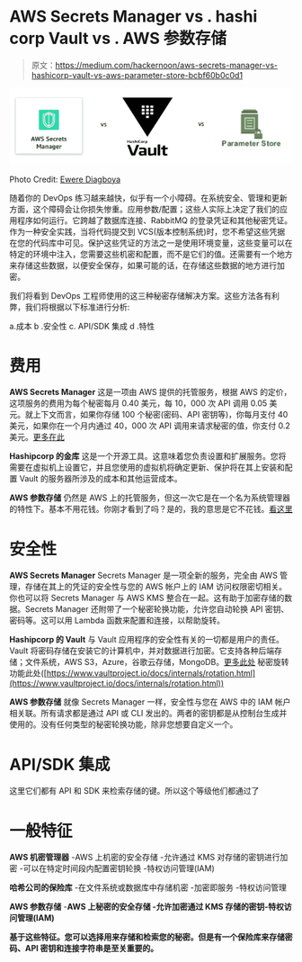 # AWS Secrets Manager vs . hashi corp Vault vs . AWS 参数存储

> 原文：<https://medium.com/hackernoon/aws-secrets-manager-vs-hashicorp-vault-vs-aws-parameter-store-bcbf60b0c0d1>

![](img/4550f3b62be2ce597a7f77d6d9b7daa9.png)

Photo Credit: [Ewere Diagboya](https://medium.com/u/66218173572e?source=post_page-----bcbf60b0c0d1--------------------------------)

随着你的 DevOps 练习越来越快，似乎有一个小障碍。在系统安全、管理和更新方面，这个障碍会让你损失惨重。应用参数/配置；这些人实际上决定了我们的应用程序如何运行。它跨越了数据库连接、RabbitMQ 的登录凭证和其他秘密凭证。作为一种安全实践，当将代码提交到 VCS(版本控制系统)时，您不希望这些凭据在您的代码库中可见。保护这些凭证的方法之一是使用环境变量，这些变量可以在特定的环境中注入，您需要这些机密和配置，而不是它们的值。还需要有一个地方来存储这些数据，以便安全保存，如果可能的话，在存储这些数据的地方进行加密。

我们将看到 DevOps 工程师使用的这三种秘密存储解决方案。这些方法各有利弊，我们将根据以下标准进行分析:

a.成本
b .安全性
c. API/SDK 集成
d .特性

# 费用

**AWS Secrets Manager** 这是一项由 AWS 提供的托管服务，根据 AWS 的定价，这项服务的费用为每个秘密每月 0.40 美元，每 10，000 次 API 调用 0.05 美元。就上下文而言，如果你存储 100 个秘密(密码、API 密钥等)，你每月支付 40 美元，如果你在一个月内通过 40，000 次 API 调用来请求秘密的值，你支付 0.2 美元。[更多在此](https://aws.amazon.com/secrets-manager/pricing/)

**Hashipcorp 的金库** 这是一个开源工具。这意味着您负责设置和扩展服务。您将需要在虚拟机上设置它，并且您使用的虚拟机将确定更新、保护将在其上安装和配置 Vault 的服务器所涉及的成本和其他运营成本。

**AWS 参数存储** 仍然是 AWS 上的托管服务，但这一次它是在一个名为系统管理器的特性下。基本不用花钱。你刚才看到了吗？是的，我的意思是它不花钱。[看这里](https://aws.amazon.com/systems-manager/pricing/)

# 安全性

**AWS Secrets Manager** Secrets Manager 是一项全新的服务，完全由 AWS 管理，存储在其上的凭证的安全性与您的 AWS 帐户上的 IAM 访问权限密切相关。你也可以将 Secrets Manager 与 AWS KMS 整合在一起。这有助于加密存储的数据。Secrets Manager 还附带了一个秘密轮换功能，允许您自动轮换 API 密钥、密码等。这可以用 Lambda 函数来配置和连接，以帮助旋转。

**Hashipcorp 的 Vault** 与 Vault 应用程序的安全性有关的一切都是用户的责任。Vault 将密码存储在安装它的计算机中，并对数据进行加密。它支持各种后端存储；文件系统，AWS S3，Azure，谷歌云存储，MongoDB。[更多此处](https://www.vaultproject.io/docs/configuration/storage/index.html)
秘密旋转功能此处([https://www.vaultproject.io/docs/internals/rotation.html](https://www.vaultproject.io/docs/internals/rotation.html))

**AWS 参数存储** 就像 Secrets Manager 一样，安全性与您在 AWS 中的 IAM 帐户相关联。所有请求都是通过 API 或 CLI 发出的。两者的密钥都是从控制台生成并使用的。没有任何类型的秘密轮换功能，除非您想要自定义一个。

# API/SDK 集成

这里它们都有 API 和 SDK 来检索存储的键。所以这个等级他们都通过了

# 一般特征

**AWS 机密管理器** -AWS 上机密的安全存储
-允许通过 KMS 对存储的密钥进行加密
-可以在特定时间段内配置密钥轮换
-特权访问管理(IAM)

**哈希公司的保险库** -在文件系统或数据库中存储机密
-加密即服务
-特权访问管理

**AWS 参数存储** -**AWS 上秘密的安全存储
-允许加密通过 KMS
存储的密钥-特权访问管理(IAM)**

**基于这些特征。您可以选择用来存储和检索您的秘密。但是有一个保险库来存储密码、API 密钥和连接字符串是至关重要的。**